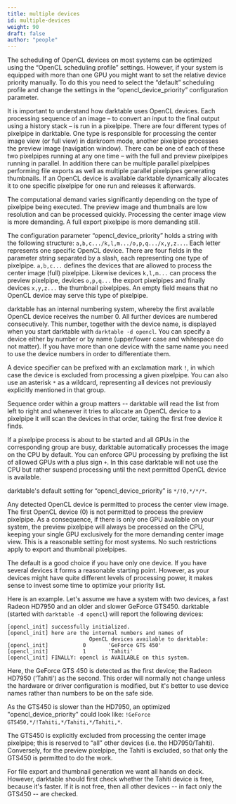 ```yaml
---
title: multiple devices
id: multiple-devices
weight: 90
draft: false
author: "people"
---
```


The scheduling of OpenCL devices on most systems can be optimized using the “OpenCL scheduling profile” settings. However, if your system is equipped with more than one GPU you might want to set the relative device priority manually. To do this you need to select the “default” scheduling profile and change the settings in the “opencl\_device\_priority” configuration parameter.

It is important to understand how darktable uses OpenCL devices. Each processing sequence of an image – to convert an input to the final output using a history stack – is run in a pixelpipe. There are four different types of pixelpipe in darktable. One type is responsible for processing the center image view (or full view) in darkroom mode, another pixelpipe processes the preview image (navigation window). There can be one of each of these two pixelpipes running at any one time – with the full and preview pixelpipes running in parallel. In addition there can be multiple parallel pixelpipes performing file exports as well as multiple parallel pixelpipes generating thumbnails. If an OpenCL device is available darktable dynamically allocates it to one specific pixelpipe for one run and releases it afterwards.

The computational demand varies significantly depending on the type of pixelpipe being executed. The preview image and thumbnails are low resolution and can be processed quickly. Processing the center image view is more demanding. A full export pixelpipe is more demanding still.

The configuration parameter “opencl\_device\_priority” holds a string with the following structure: `a,b,c.../k,l,m.../o,p,q.../x,y,z...`. Each letter represents one specific OpenCL device. There are four fields in the parameter string separated by a slash, each representing one type of pixelpipe. `a,b,c...` defines the devices that are allowed to process the center image (full) pixelpipe. Likewise devices `k,l,m...` can process the preview pixelpipe, devices `o,p,q...` the export pixelpipes and finally devices `x,y,z...` the thumbnail pixelpipes. An empty field means that no OpenCL device may serve this type of pixelpipe.

darktable has an internal numbering system, whereby the first available OpenCL device receives the number 0. All further devices are numbered consecutively. This number, together with the device name, is displayed when you start darktable with `darktable -d opencl`. You can specify a device either by number or by name (upper/lower case and whitespace do not matter). If you have more than one device with the same name you need to use the device numbers in order to differentiate them.

A device specifier can be prefixed with an exclamation mark `!`, in which case the device is excluded from processing a given pixelpipe. You can also use an asterisk `*` as a wildcard, representing all devices not previously explicitly mentioned in that group.

Sequence order within a group matters -- darktable will read the list from left to right and whenever it tries to allocate an OpenCL device to a pixelpipe it will scan the devices in that order, taking the first free device it finds.

If a pixelpipe process is about to be started and all GPUs in the corresponding group are busy, darktable automatically processes the image on the CPU by default. You can enforce GPU processing by prefixing the list of allowed GPUs with a plus sign `+`. In this case darktable will not use the CPU but rather suspend processing until the next permitted OpenCL device is available.

darktable's default setting for “opencl\_device\_priority” is `*/!0,*/*/*`.

Any detected OpenCL device is permitted to process the center view image. The first OpenCL device (0) is not permitted to process the preview pixelpipe. As a consequence, if there is only one GPU available on your system, the preview pixelpipe will always be processed on the CPU, keeping your single GPU exclusively for the more demanding center image view. This is a reasonable setting for most systems. No such restrictions apply to export and thumbnail pixelpipes.

The default is a good choice if you have only one device. If you have several devices it forms a reasonable starting point. However, as your devices might have quite different levels of processing power, it makes sense to invest some time to optimize your priority list.

Here is an example. Let's assume we have a system with two devices, a fast Radeon HD7950 and an older and slower GeForce GTS450. darktable (started with `darktable -d opencl`) will report the following devices:

```
[opencl_init] successfully initialized.
[opencl_init] here are the internal numbers and names of
                          OpenCL devices available to darktable:
[opencl_init]           0       'GeForce GTS 450'
[opencl_init]           1       'Tahiti'
[opencl_init] FINALLY: opencl is AVAILABLE on this system.
```

Here, the GeForce GTS 450 is detected as the first device; the Radeon HD7950 ('Tahiti') as the second. This order will normally not change unless the hardware or driver configuration is modified, but it's better to use device names rather than numbers to be on the safe side.

As the GTS450 is slower than the HD7950, an optimized "opencl_device_priority" could look like: `!GeForce GTS450,*/!Tahiti,*/Tahiti,*/Tahiti,*`.

The GTS450 is explicitly excluded from processing the center image pixelpipe; this is reserved to “all” other devices (i.e. the HD7950/Tahiti). Conversely, for the preview pixelpipe, the Tahiti is excluded, so that only the GTS450 is permitted to do the work.

For file export and thumbnail generation we want all hands on deck. However, darktable should first check whether the Tahiti device is free, because it's faster. If it is not free, then all other devices -- in fact only the GTS450 -- are checked.
